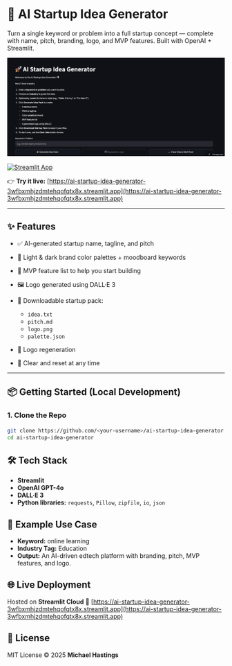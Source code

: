 # 🚀 AI Startup Idea Generator

Turn a single keyword or problem into a full startup concept — complete with name, pitch, branding, logo, and MVP features. Built with OpenAI + Streamlit.

![App Screenshot](screenshot.png)

[![Streamlit App](https://static.streamlit.io/badges/streamlit_badge_black_white.svg)](https://ai-startup-idea-generator-3wfbxmhjzdmtehqofqtx8x.streamlit.app)

👉 **Try it live:**
[https://ai-startup-idea-generator-3wfbxmhjzdmtehqofqtx8x.streamlit.app](https://ai-startup-idea-generator-3wfbxmhjzdmtehqofqtx8x.streamlit.app)

---

## ✨ Features

* ✅ AI-generated startup name, tagline, and pitch
* 🎨 Light & dark brand color palettes + moodboard keywords
* 🧠 MVP feature list to help you start building
* 🖼️ Logo generated using DALL·E 3
* 📎 Downloadable startup pack:

  * `idea.txt`
  * `pitch.md`
  * `logo.png`
  * `palette.json`
* 🔁 Logo regeneration
* 🪩 Clear and reset at any time

---

## 📦 Getting Started (Local Development)

### 1. Clone the Repo

```bash
git clone https://github.com/<your-username>/ai-startup-idea-generator.git
cd ai-startup-idea-generator
```

## 🛠 Tech Stack

* **Streamlit**
* **OpenAI GPT-4o**
* **DALL·E 3**
* **Python libraries:** `requests`, `Pillow`, `zipfile`, `io`, `json`

## 🧠 Example Use Case

* **Keyword:** online learning
* **Industry Tag:** Education
* **Output:** An AI-driven edtech platform with branding, pitch, MVP features, and logo.

## 🌐 Live Deployment

Hosted on **Streamlit Cloud**
🔗 [https://ai-startup-idea-generator-3wfbxmhjzdmtehqofqtx8x.streamlit.app](https://ai-startup-idea-generator-3wfbxmhjzdmtehqofqtx8x.streamlit.app)

## 📄 License

MIT License © 2025 **Michael Hastings**
